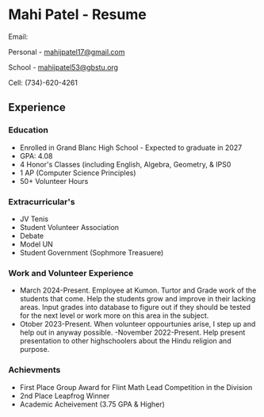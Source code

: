 # Mahi Patel - Resume

Email:
  
  Personal - [mahijpatel17@gmail.com](mailto:mahijpatel17@gbstu.org)
  
  School - [mahijpatel53@gbstu.org](mailto:mahijpatel53@gbstu.org)

Cell: (734)-620-4261

## Experience

### Education
- Enrolled in Grand Blanc High School - Expected to graduate in 2027
- GPA: 4.08
- 4 Honor's Classes (including English, Algebra, Geometry, & IPS0
- 1 AP (Computer Science Principles)
- 50+ Volunteer Hours

### Extracurricular's
- JV Tenis
- Student Volunteer Association
- Debate
- Model UN
- Student Government (Sophmore Treasuere)

### Work and Volunteer Experience
- March 2024-Present. Employee at Kumon. Turtor and Grade work of the students that come. Help the students grow and improve in their lacking areas. Input grades into database to figure out if they should be tested for the next level or work more on this area in the subject.
- Otober 2023-Present. When volunteer oppourtunies arise, I step up and help out in anyway possible.
-November 2022-Present. Help present presentation to other highschoolers about the Hindu religion and purpose.

### Achievments
- First Place Group Award for Flint Math Lead Competition in the Division
- 2nd Place Leapfrog Winner
- Academic Acheivement (3.75 GPA & Higher)










<!---
mahiipatel/mahiipatel is a ✨ special ✨ repository because its `README.md` (this file) appears on your GitHub profile.
You can click the Preview link to take a look at your changes.
--->
